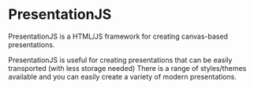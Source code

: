 # PresentationJS
PresentationJS is a HTML/JS framework for creating canvas-based presentations.

PresentationJS is useful for creating presentations that can be easily transported (with less storage needed)
There is a range of styles/themes available and you can easily create a variety of modern presentations.
